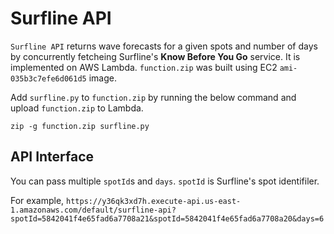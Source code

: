 # Surfline API

`Surfline API` returns wave forecasts for a given spots and number of days by concurrently fetcheing Surfline's **Know Before You Go** service. It is implemented on AWS Lambda. `function.zip` was built using EC2 `ami-035b3c7efe6d061d5` image.

Add `surfline.py` to `function.zip` by running the below command and upload `function.zip` to Lambda.
```
zip -g function.zip surfline.py
```

## API Interface
You can pass multiple `spotId`s and `days`. `spotId` is Surfline's spot identifiler.

For example,
`https://y36qk3xd7h.execute-api.us-east-1.amazonaws.com/default/surfline-api?spotId=5842041f4e65fad6a7708a21&spotId=5842041f4e65fad6a7708a20&days=6`


